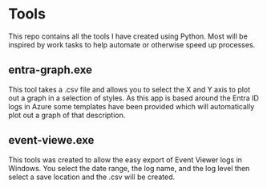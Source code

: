 # Tools

This repo contains all the tools I have created using Python. Most will be inspired by work tasks to help automate or otherwise speed up processes.

## entra-graph.exe

This tool takes a .csv file and allows you to select the X and Y axis to plot out a graph in a selection of styles. As this app is based around the Entra ID logs in Azure some templates have been provided which will automatically plot out a graph of that description.

## event-viewe.exe

This tools was created to allow the easy export of Event Viewer logs in Windows. You select the date range, the log name, and the log level then select a save location and the .csv will be created.